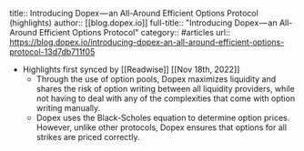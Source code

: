 title:: Introducing Dopex — an All-Around Efficient Options Protocol (highlights)
author:: [[blog.dopex.io]]
full-title:: "Introducing Dopex — an All-Around Efficient Options Protocol"
category:: #articles
url:: https://blog.dopex.io/introducing-dopex-an-all-around-efficient-options-protocol-13d7db711f05

- Highlights first synced by [[Readwise]] [[Nov 18th, 2022]]
	- Through the use of option pools, Dopex maximizes liquidity and shares the risk of option writing between all liquidity providers, while not having to deal with any of the complexities that come with option writing manually.
	- Dopex uses the Black-Scholes equation to determine option prices. However, unlike other protocols, Dopex ensures that options for all strikes are priced correctly.
